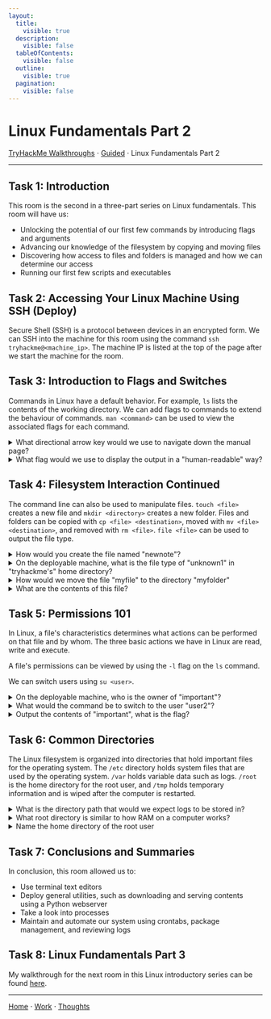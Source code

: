 ```yaml
---
layout:
  title:
    visible: true
  description:
    visible: false
  tableOfContents:
    visible: false
  outline:
    visible: true
  pagination:
    visible: false
---
```


# Linux Fundamentals Part 2

[TryHackMe Walkthroughs](./) ⋅ [Guided](../) ⋅ Linux Fundamentals Part 2

***

## Task 1: Introduction

This room is the second in a three-part series on Linux fundamentals. This room will have us:
* Unlocking the potential of our first few commands by introducing flags and arguments
* Advancing our knowledge of the filesystem by copying and moving files
* Discovering how access to files and folders is managed and how we can determine our access
* Running our first few scripts and executables


## Task 2: Accessing Your Linux Machine Using SSH (Deploy)

Secure Shell (SSH) is a protocol between devices in an encrypted form. We can SSH into the machine for this room using the command `ssh tryhackme@<machine_ip>`. The machine IP is listed at the top of the page after we start the machine for the room.

## Task 3: Introduction to Flags and Switches

Commands in Linux have a default behavior. For example, `ls` lists the contents of the working directory. We can add flags to commands to extend the behaviour of commands. `man <command>` can be used to view the associated flags for each command.

<details>

<summary>What directional arrow key would we use to navigate down the manual page?</summary>

down

Pressing the down key scrolls the manual page down, and pressing the up key scrolls up.

</details>

<details>

<summary>What flag would we use to display the output in a "human-readable" way?</summary>

\-h

Use the command `man ls` to view the flags for `ls`. Then, press the down key to find the flag that results in "human-readable" output.

</details>

## Task 4: Filesystem Interaction Continued

The command line can also be used to manipulate files. `touch <file>` creates a new file and `mkdir <directory>` creates a new folder. Files and folders can be copied with `cp <file> <destination>`, moved with `mv <file> <destination>`, and removed with `rm <file>`. `file <file>` can be used to output the file type.

<details>

<summary>How would you create the file named "newnote"?</summary>

touch newnote

The `touch` command is used to create a new file.

</details>

<details>

<summary>On the deployable machine, what is the file type of "unknown1" in "tryhackme's" home directory?</summary>

ASCII text

Use the `file` command to view the file's type.

</details>

<details>

<summary>How would we move the file "myfile" to the directory "myfolder"</summary>

mv myfile myfolder

The `mv` command is used to move or rename a file.

</details>

<details>

<summary>What are the contents of this file?</summary>

THM{FILESYSTEM}

Use `cat myfile` to output the contents of the file to the command line.

</details>

## Task 5: Permissions 101

In Linux, a file's characteristics determines what actions can be performed on that file and by whom. The three basic actions we have in Linux are read, write and execute.

A file's permissions can be viewed by using the `-l` flag on the `ls` command. 

We can switch users using `su <user>`.

<details>

<summary>On the deployable machine, who is the owner of "important"?</summary>

user2

Use `ls -l` to view the owner of "important".

</details>

<details>

<summary>What would the command be to switch to the user "user2"?</summary>

su user2

The `su` command is used to switch users.

</details>

<details>

<summary>Output the contents of "important", what is the flag?</summary>

THM{SU\_USER2}

After switching to user2 using `su`, we can `cat` to view the output of "important".

</details>

## Task 6: Common Directories

The Linux filesystem is organized into directories that hold important files for the operating system. The `/etc` directory holds system files that are used by the operating system. `/var` holds variable data such as logs. `/root` is the home directory for the root user, and `/tmp` holds temporary information and is wiped after the computer is restarted.

<details>

<summary>What is the directory path that would we expect logs to be stored in?</summary>

/var/log

Logs are stored in the `log` directory of `/var`.

</details>

<details>

<summary>What root directory is similar to how RAM on a computer works?</summary>

/tmp

RAM on a computer is wiped after the computer is restarted, similar to `tmp`.

</details>

<details>

<summary>Name the home directory of the root user</summary>

/root

The root user's home directory is simply `root`.

</details>

## Task 7: Conclusions and Summaries

In conclusion, this room allowed us to:
* Use terminal text editors
* Deploy general utilities, such as downloading and serving contents using a Python webserver
* Take a look into processes
* Maintain and automate our system using crontabs, package management, and reviewing logs

## Task 8: Linux Fundamentals Part 3

My walkthrough for the next room in this Linux introductory series can be found [here](linux-fundamentals-part-3.md).

***

[Home](https://app.gitbook.com/o/0kO27okC5uVB9ALX3rho/s/036xtfEIzcEdGegONXWM/) ⋅ [Work](https://app.gitbook.com/o/0kO27okC5uVB9ALX3rho/s/WaFS755Q4sf02CxLcghQ/) ⋅ [Thoughts](https://app.gitbook.com/o/0kO27okC5uVB9ALX3rho/s/s4QQPMntQ25hmJToKSOu/)
